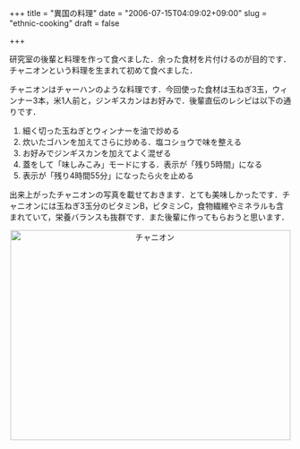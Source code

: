 +++
title = "異国の料理"
date = "2006-07-15T04:09:02+09:00"
slug = "ethnic-cooking"
draft = false

+++

<p>研究室の後輩と料理を作って食べました．余った食材を片付けるのが目的です．チャニオンという料理を生まれて初めて食べました．</p>
<p>チャニオンはチャーハンのような料理です．今回使った食材は玉ねぎ3玉，ウィンナー3本，米1人前と，ジンギスカンはお好みで．後輩直伝のレシピは以下の通りです．</p>
<ol>
<li>細く切った玉ねぎとウィンナーを油で炒める</li>
<li>炊いたゴハンを加えてさらに炒める．塩コショウで味を整える</li>
<li>お好みでジンギスカンを加えてよく混ぜる</li>
<li>蓋をして「味しみこみ」モードにする．表示が「残り5時間」になる</li>
<li>表示が「残り4時間55分」になったら火を止める</li>
</ol>
<p>出来上がったチャニオンの写真を載せておきます．とても美味しかったです．チャニオンには玉ねぎ3玉分のビタミンB，ビタミンC，食物繊維やミネラルも含まれていて，栄養バランスも抜群です．また後輩に作ってもらおうと思います．</p>
<p><center><a href="http://www.flickr.com/photos/june29/189542320/" title="Photo Sharing"><img src="http://static.flickr.com/66/189542320_427e280971.jpg" width="500" height="375" alt="チャニオン" border="none" /></a><br />
</center></p>
